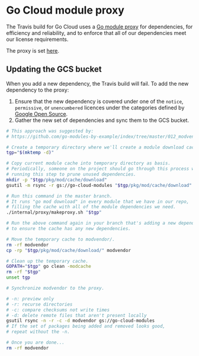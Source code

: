 # Go Cloud module proxy

The Travis build for Go Cloud uses a [Go module proxy][] for dependencies, for
efficiency and reliability, and to enforce that all of our dependencies meet our
license requirements.

The proxy is set
[here](https://github.com/google/go-cloud/blob/master/.travis.yml#L22).

[Go module proxy]: https://research.swtch.com/vgo-module

## Updating the GCS bucket

When you add a new dependency, the Travis build will fail. To add the new
dependency to the proxy:

1.  Ensure that the new dependency is covered under one of the `notice`,
    `permissive`, or `unencumbered` licences under the categories defined by
    [Google Open Source](https://opensource.google.com/docs/thirdparty/licenses/).
2.  Gather the new set of dependencies and sync them to the GCS bucket.

```bash
# This approach was suggested by:
# https://github.com/go-modules-by-example/index/tree/master/012_modvendor

# Create a temporary directory where we'll create a module download cache.
tgp="$(mktemp -d)"

# Copy current module cache into temporary directory as basis.
# Periodically, someone on the project should go through this process without
# running this step to prune unused dependencies.
mkdir -p "$tgp/pkg/mod/cache/download"
gsutil -m rsync -r gs://go-cloud-modules "$tgp/pkg/mod/cache/download"

# Run this command in the master branch.
# It runs "go mod download" in every module that we have in our repo,
# filling the cache with all of the module dependencies we need.
./internal/proxy/makeproxy.sh "$tgp"

# Run the above command again in your branch that's adding a new dependency,
# to ensure the cache has any new dependencies.

# Move the temporary cache to modvendor/.
rm -rf modvendor
cp -rp "$tgp/pkg/mod/cache/download/" modvendor

# Clean up the temporary cache.
GOPATH="$tgp" go clean -modcache
rm -rf "$tgp"
unset tgp

# Synchronize modvendor to the proxy.

# -n: preview only
# -r: recurse directories
# -c: compare checksums not write times
# -d: delete remote files that aren't present locally
gsutil rsync -n -r -c -d modvendor gs://go-cloud-modules
# If the set of packages being added and removed looks good,
# repeat without the -n.

# Once you are done...
rm -rf modvendor
```
